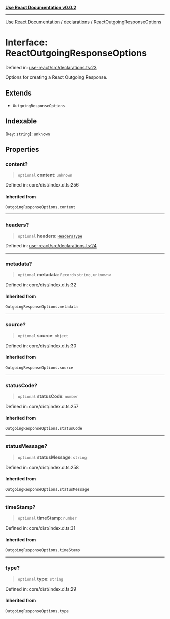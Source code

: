 [**Use React Documentation v0.0.2**](../../README.md)

***

[Use React Documentation](../../modules.md) / [declarations](../README.md) / ReactOutgoingResponseOptions

# Interface: ReactOutgoingResponseOptions

Defined in: [use-react/src/declarations.ts:23](https://github.com/stonemjs/use-react/blob/48b0fa89405b138aef5b9a5bc1a85e12108c1404/src/declarations.ts#L23)

Options for creating a React Outgoing Response.

## Extends

- `OutgoingResponseOptions`

## Indexable

\[`key`: `string`\]: `unknown`

## Properties

### content?

> `optional` **content**: `unknown`

Defined in: core/dist/index.d.ts:256

#### Inherited from

`OutgoingResponseOptions.content`

***

### headers?

> `optional` **headers**: [`HeadersType`](../type-aliases/HeadersType.md)

Defined in: [use-react/src/declarations.ts:24](https://github.com/stonemjs/use-react/blob/48b0fa89405b138aef5b9a5bc1a85e12108c1404/src/declarations.ts#L24)

***

### metadata?

> `optional` **metadata**: `Record`\<`string`, `unknown`\>

Defined in: core/dist/index.d.ts:32

#### Inherited from

`OutgoingResponseOptions.metadata`

***

### source?

> `optional` **source**: `object`

Defined in: core/dist/index.d.ts:30

#### Inherited from

`OutgoingResponseOptions.source`

***

### statusCode?

> `optional` **statusCode**: `number`

Defined in: core/dist/index.d.ts:257

#### Inherited from

`OutgoingResponseOptions.statusCode`

***

### statusMessage?

> `optional` **statusMessage**: `string`

Defined in: core/dist/index.d.ts:258

#### Inherited from

`OutgoingResponseOptions.statusMessage`

***

### timeStamp?

> `optional` **timeStamp**: `number`

Defined in: core/dist/index.d.ts:31

#### Inherited from

`OutgoingResponseOptions.timeStamp`

***

### type?

> `optional` **type**: `string`

Defined in: core/dist/index.d.ts:29

#### Inherited from

`OutgoingResponseOptions.type`
